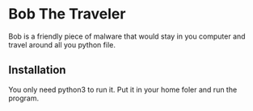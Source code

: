 # Bob The Traveler
Bob is a friendly piece of malware that would stay in you computer and travel around all you python file.
## Installation
You only need python3 to run it.
Put it in your home foler and run the program.
